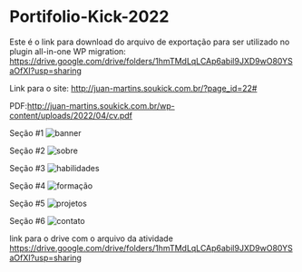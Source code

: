 # Portifolio-Kick-2022

Este é o link para download do arquivo de exportação para ser utilizado no plugin all-in-one WP migration: https://drive.google.com/drive/folders/1hmTMdLqLCAp6abil9JXD9wO80YSaOfXI?usp=sharing


Link para o site: http://juan-martins.soukick.com.br/?page_id=22#


PDF:http://juan-martins.soukick.com.br/wp-content/uploads/2022/04/cv.pdf


Seção #1
![banner](https://user-images.githubusercontent.com/95050417/161593302-13c5c0eb-de34-4812-9bcb-bc63f2e7e252.png)

Seção #2
![sobre](https://user-images.githubusercontent.com/95050417/161593437-9539a68c-9d46-4805-86e7-acb9202c216b.png)

Seção #3
![habilidades](https://user-images.githubusercontent.com/95050417/161595283-20133e2d-3fc4-4b65-9c7d-be3a3394e5f0.png)

Seção #4
![formação](https://user-images.githubusercontent.com/95050417/161595330-c23e5cac-9d8c-487e-a000-0380b93dc8f3.png)

Seção #5
![projetos](https://user-images.githubusercontent.com/95050417/161595363-e79fd2fd-80eb-42c0-a673-04333ee7e0b5.png)

Seção #6
![contato](https://user-images.githubusercontent.com/95050417/161595388-20f47185-a1de-48f7-abf2-c55c27de518a.png)


link para o drive com o arquivo da atividade https://drive.google.com/drive/folders/1hmTMdLqLCAp6abil9JXD9wO80YSaOfXI?usp=sharing
